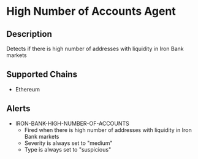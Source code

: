 # High Number of Accounts Agent

## Description

Detects if there is high number of addresses with liquidity in Iron Bank markets

## Supported Chains

- Ethereum

## Alerts

- IRON-BANK-HIGH-NUMBER-OF-ACCOUNTS
  - Fired when there is high number of addresses with liquidity in Iron Bank markets
  - Severity is always set to "medium"
  - Type is always set to "suspicious"
